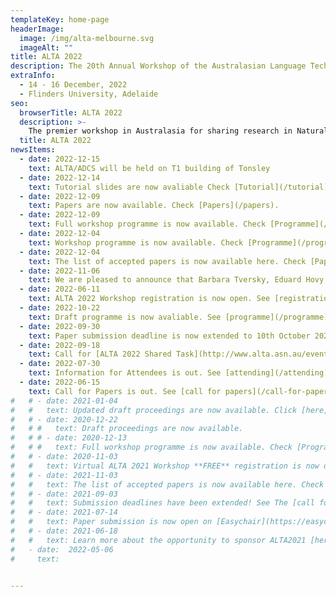```yaml
---
templateKey: home-page
headerImage:
  image: /img/alta-melbourne.svg
  imageAlt: ""
title: ALTA 2022
description: The 20th Annual Workshop of the Australasian Language Technology Association
extraInfo: 
  - 14 - 16 December, 2022
  - Flinders University, Adelaide 
seo:
  browserTitle: ALTA 2022
  description: >-
    The premier workshop in Australasia for sharing research in Natural Language Processing and Computational Linguistics. Submissions from students, academics and industry researchers are welcome.
  title: ALTA 2022
newsItems:
  - date: 2022-12-15
    text: ALTA/ADCS will be held on T1 building of Tonsley
  - date: 2022-12-14
    text: Tutorial slides are now avaliable Check [Tutorial](/tutorial).
  - date: 2022-12-09
    text: Papers are now available. Check [Papers](/papers).
  - date: 2022-12-09
    text: Full workshop programme is now available. Check [Programme](/programme).
  - date: 2022-12-04
    text: Workshop programme is now available. Check [Programme](/programme).
  - date: 2022-12-04
    text: The list of accepted papers is now available here. Check [Papers](/papers).
  - date: 2022-11-06
    text: We are pleased to announce that Barbara Tversky, Eduard Hovy, Thora Tenbrink and Stephane Dufau as our [keynote](/keynotes) speakers.
  - date: 2022-06-11
    text: ALTA 2022 Workshop registration is now open. See [registration](/registration) for details
  - date: 2022-10-22
    text: Draft programme is now avaliable. See [programme](/programme) for details
  - date: 2022-09-30
    text: Paper submission deadline is now extended to 10th October 2022. See [call for papers](/call-for-papers) for details
  - date: 2022-09-18
    text: Call for [ALTA 2022 Shared Task](http://www.alta.asn.au/events/sharedtask2022/)
  - date: 2022-07-30
    text: Information for Attendees is out. See [attending](/attending) for details
  - date: 2022-06-15
    text: Call for Papers is out. See [call for papers](/call-for-papers) for details
#   # - date: 2021-01-04
#   #   text: Updated draft proceedings are now available. Click [here](/files/ALTA2020-proceedings-draft.pdf).
#   # - date: 2020-12-22
#   # #   text: Draft proceedings are now available. 
#   # # - date: 2020-12-13
#   # #   text: Full workshop programme is now available. Check [Programme](/programme).
#   # - date: 2020-11-03
#   #   text: Virtual ALTA 2021 Workshop **FREE** registration is now open. Check [Registration](/registration).
#   # - date: 2021-11-03
#   #   text: The list of accepted papers is now available here. Check [Papers](/papers).
#   # - date: 2021-09-03
#   #   text: Submission deadlines have been extended! See The [call for papers] (/call-for-papers) for details
#   # - date: 2021-07-14
#   #   text: Paper submission is now open on [Easychair](https://easychair.org/conferences/?conf=alta2021).
#   # - date: 2021-06-18
#   #   text: Learn more about the opportunity to sponsor ALTA2021 [here](/files/ALTA-Sponsorship-Document-2021.pdf)
#   - date:  2022-05-06
#     text:  

 
---
```

